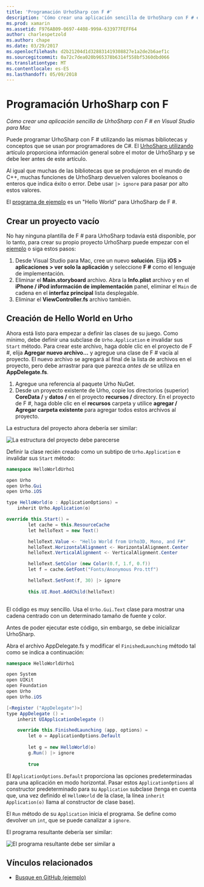 ```yaml
---
title: 'Programación UrhoSharp con F #'
description: 'Cómo crear una aplicación sencilla de UrhoSharp con F # en Visual Studio para Mac'
ms.prod: xamarin
ms.assetid: F976AB09-0697-4408-999A-633977FEFF64
author: charlespetzold
ms.author: chape
ms.date: 03/29/2017
ms.openlocfilehash: d2b21204d1d328831419308827e1a2de2b6aef1c
ms.sourcegitcommit: 0a72c7dea020b965378b6314f558bf5360dbd066
ms.translationtype: MT
ms.contentlocale: es-ES
ms.lasthandoff: 05/09/2018
---
```

# <a name="programming-urhosharp-with-f"></a>Programación UrhoSharp con F #

_Cómo crear una aplicación sencilla de UrhoSharp con F # en Visual Studio para Mac_

Puede programar UrhoSharp con F # utilizando las mismas bibliotecas y conceptos que se usan por programadores de C#. El [UrhoSharp utilizando](~/graphics-games/urhosharp/using.md) artículo proporciona información general sobre el motor de UrhoSharp y se debe leer antes de este artículo.

Al igual que muchas de las bibliotecas que se produjeron en el mundo de C++, muchas funciones de UrhoSharp devuelven valores booleanos o enteros que indica éxito o error. Debe usar `|> ignore` para pasar por alto estos valores.

El [programa de ejemplo](https://github.com/xamarin/recipes/tree/master/cross-platform/urho/urho-fsharp/HelloWorldUrhoFsharp) es un "Hello World" para UrhoSharp de F #.

## <a name="creating-an-empty-project"></a>Crear un proyecto vacío

No hay ninguna plantilla de F # para UrhoSharp todavía está disponible, por lo tanto, para crear su propio proyecto UrhoSharp puede empezar con el [ejemplo](https://github.com/xamarin/recipes/tree/master/cross-platform/urho/urho-fsharp/HelloWorldUrhoFsharp) o siga estos pasos:

1. Desde Visual Studio para Mac, cree un nuevo **solución**. Elija **iOS > aplicaciones > ver solo la aplicación** y seleccione **F #** como el lenguaje de implementación. 
1. Eliminar el **Main.storyboard** archivo. Abra la **Info.plist** archivo y en el **iPhone / iPod información de implementación** panel, eliminar el `Main` de cadena en el **interfaz principal** lista desplegable.
1. Eliminar el **ViewController.fs** archivo también.

## <a name="building-hello-world-in-urho"></a>Creación de Hello World en Urho

Ahora está listo para empezar a definir las clases de su juego. Como mínimo, debe definir una subclase de `Urho.Application` e invalidar sus `Start` método. Para crear este archivo, haga doble clic en el proyecto de F #, elija **Agregar nuevo archivo...**  y agregue una clase de F # vacía al proyecto. El nuevo archivo se agregará al final de la lista de archivos en el proyecto, pero debe arrastrar para que parezca *antes de* se utiliza en **AppDelegate.fs**.

1. Agregue una referencia al paquete Urho NuGet.
1. Desde un proyecto existente de Urho, copie los directorios (superior) **CoreData /** y **datos /** en el proyecto **recursos /** directory. En el proyecto de F #, haga doble clic en el **recursos** carpeta y utilice **agregar / Agregar carpeta existente** para agregar todos estos archivos al proyecto.

La estructura del proyecto ahora debería ser similar:

![](fsharp-images/solutionpane.png "La estructura del proyecto debe parecerse")

Definir la clase recién creado como un subtipo de `Urho.Application` e invalidar sus `Start` método:

```csharp
namespace HelloWorldUrho1

open Urho
open Urho.Gui
open Urho.iOS

type HelloWorld(o : ApplicationOptions) =
    inherit Urho.Application(o) 

override this.Start() = 
        let cache = this.ResourceCache
        let helloText = new Text()

        helloText.Value <- "Hello World from Urho3D, Mono, and F#"
        helloText.HorizontalAlignment <- HorizontalAlignment.Center
        helloText.VerticalAlignment <- VerticalAlignment.Center

        helloText.SetColor (new Color(0.f, 1.f, 0.f))
        let f = cache.GetFont("Fonts/Anonymous Pro.ttf")

        helloText.SetFont(f, 30) |> ignore
                  
        this.UI.Root.AddChild(helloText)
            
```

El código es muy sencillo. Usa el `Urho.Gui.Text` clase para mostrar una cadena centrado con un determinado tamaño de fuente y color. 

Antes de poder ejecutar este código, sin embargo, se debe inicializar UrhoSharp. 

Abra el archivo AppDelegate.fs y modificar el `FinishedLaunching` método tal como se indica a continuación:

```csharp
namespace HelloWorldUrho1

open System
open UIKit
open Foundation
open Urho
open Urho.iOS

[<Register ("AppDelegate")>]
type AppDelegate () =
    inherit UIApplicationDelegate ()

    override this.FinishedLaunching (app, options) =
        let o = ApplicationOptions.Default
     
        let g = new HelloWorld(o)
        g.Run() |> ignore
       
        true
```

El `ApplicationOptions.Default` proporciona las opciones predeterminadas para una aplicación en modo horizontal. Pasar estos `ApplicationOptions` al constructor predeterminado para su `Application` subclase (tenga en cuenta que, una vez definido el `HelloWorld` de la clase, la línea `inherit Application(o)` llama al constructor de clase base). 

El `Run` método de su `Application` inicia el programa. Se define como devolver un `int`, que se puede canalizar a `ignore`. 

El programa resultante debería ser similar:

![](fsharp-images/helloworldfsharp.png "El programa resultante debe ser similar a")








## <a name="related-links"></a>Vínculos relacionados

- [Busque en GitHub (ejemplo)](https://github.com/xamarinhttps://developer.xamarin.com/recipes/tree/master/cross-platform/urho/urho-fsharp/HelloWorldUrhoFsharp)
